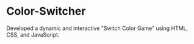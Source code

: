 # Color-Switcher
Developed a dynamic and interactive "Switch Color Game" using HTML, CSS, and JavaScript.
